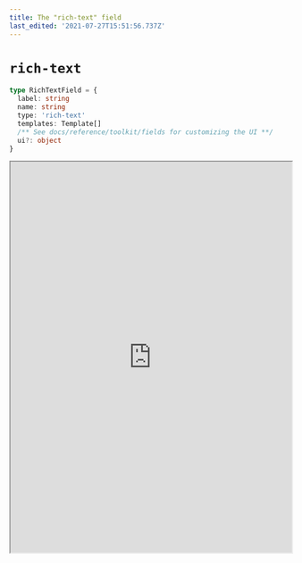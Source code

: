 ```yaml
---
title: The "rich-text" field
last_edited: '2021-07-27T15:51:56.737Z'
---
```


# `rich-text`

```ts
type RichTextField = {
  label: string
  name: string
  type: 'rich-text'
  templates: Template[]
  /** See docs/reference/toolkit/fields for customizing the UI **/
  ui?: object
}
```

<iframe width="100%" height="700px" src="https://tina-playground.vercel.app/rich-text" />
